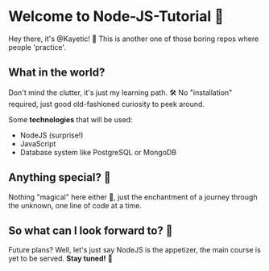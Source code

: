 # Welcome to Node-JS-Tutorial 👋

Hey there, it's @Kayetic! 🚀
This is another one of those boring repos where people 'practice'.

## What in the world?

Don't mind the clutter, it's just my learning path. 🛠 No "installation" required, just good old-fashioned curiosity to peek around.

Some **technologies** that will be used:

- NodeJS (surprise!)
- JavaScript
- Database system like PostgreSQL or MongoDB

## Anything special? 🌟

Nothing "magical" here either 🔮, just the enchantment of a journey through the unknown, one line of code at a time.

## So what can I look forward to? 💭

Future plans? Well, let's just say NodeJS is the appetizer, the main course is yet to be served. **Stay tuned!** 🎉
